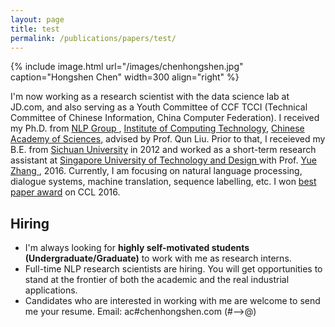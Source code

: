 ```yaml
---
layout: page
title: test
permalink: /publications/papers/test/
---
```


{% include image.html url="/images/chenhongshen.jpg" caption="Hongshen Chen" width=300 align="right" %}

I'm now working as a research scientist with the data science lab at JD.com, and also serving as a Youth Committee of CCF TCCI (Technical Committee of Chinese Information, China Computer Federation). I received my Ph.D. from <a href="http://nlp.ict.ac.cn/"> NLP Group </a>, <a href="http://www.ict.ac.cn/">Institute of Computing Technology</a>, <a href="http://www.ucas.ac.cn/"> Chinese Academy of Sciences</a>, advised by Prof. Qun Liu. Prior to that, I receieved my B.E. from <a href="http://www.scu.edu.cn/">Sichuan University</a> in 2012 and worked as a short-term research assistant at <a href=" https://www.sutd.edu.sg/"> Singapore University of Technology and Design </a>  with Prof. <a href=" https://frcchang.github.io/ "> Yue Zhang </a>, 2016. Currently, I am focusing on natural language processing, dialogue systems, machine translation, sequence labelling, etc. I won <a href="http://www.ict.cas.cn/xwzx/jssxw/201611/t20161118_4698322.html">best paper award</a> on CCL 2016.

<h2>Hiring</h2>
<div class="updates" >
<ul>
<li>I'm always looking for <b> highly self-motivated students (Undergraduate/Graduate)</b> to work with me as research interns.</li>
<li>Full-time NLP research scientists are hiring. You will get opportunities to stand at the frontier of both the academic and the real industrial applications. </li>
<li>Candidates who are interested in working with me are welcome to send me your resume. Email: ac#chenhongshen.com (#-->@)</li>
</ul>


